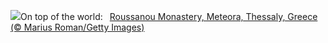 ![](https://www.bing.com/th?id=OHR.MeteoraMonastery_EN-US5286293282_UHD.jpg&w=1000)On top of the world:&nbsp;&ensp;[Roussanou Monastery, Meteora, Thessaly, Greece (© Marius Roman/Getty Images)](https://www.bing.com/th?id=OHR.MeteoraMonastery_EN-US5286293282_UHD.jpg)
<br><br/>
